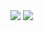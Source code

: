 <img src="https://github-readme-stats.vercel.app/api?username=YX916&show_icons=true&icon_color=CE1D2D&text_color=718096&bg_color=ffffff&hide_title=true" />
<img src="https://activity-graph.herokuapp.com/graph?username=YX916&hide_border=true"/>
